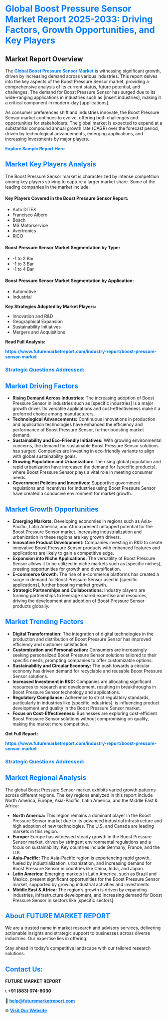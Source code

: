 <h1 style="color: #007BFF;">Global Boost Pressure Sensor Market Report 2025-2033: Driving Factors, Growth Opportunities, and Key Players</h1>

<section id="overview">
<h2>Market Report Overview</h2>
<p>The <a href="https://www.futuremarketreport.com/industry-report/boost-pressure-sensor-market" style="color: #007BFF; text-decoration: none;"><strong>Global Boost Pressure Sensor Market</strong></a> is witnessing significant growth, driven by increasing demand across various industries. This report delves into the key aspects of the Boost Pressure Sensor market, providing a comprehensive analysis of its current status, future potential, and challenges. The demand for Boost Pressure Sensor has surged due to its wide-ranging applications in industries such as [insert industries], making it a critical component in modern-day [applications].</p>
<p>As consumer preferences shift and industries innovate, the Boost Pressure Sensor market continues to evolve, offering both challenges and opportunities for stakeholders. The global market is expected to expand at a substantial compound annual growth rate (CAGR) over the forecast period, driven by technological advancements, emerging applications, and increasing investments by major players.</p>
</section>

<section id="overview">
<p><a href="https://www.futuremarketreport.com/request-sample/reportId=115856" style="color: #007BFF; text-decoration: none;"><strong>Explore Sample Report Here</strong></a></p>
</section>

<section id="key-players">
<h2 style="color: #007BFF;">Market Key Players Analysis</h2>
<p>The Boost Pressure Sensor market is characterized by intense competition among key players striving to capture a larger market share. Some of the leading companies in the market include:</p>
<h4>Key Players Covered in the Boost Pressure Sensor Report:</h4>
<ul><li>Auto DITEX</li><li>Francisco Albero</li><li>Bosch</li><li>MS Motorservice</li><li>Avertronics</li><li>RICO</li></ul>
<h4>Boost Pressure Sensor Market Segmentation by Type:</h4>
<ul><li>-1 to 2 Bar</li><li>-1 to 3 Bar</li><li>-1 to 4 Bar</li></ul>

<h4>Boost Pressure Sensor Market Segmentation by Application:</h4>
<ul><li>Automotive</li><li>Industrial</li></ul>
<p><strong>Key Strategies Adopted by Market Players:</strong></p>
<ul>
<li>Innovation and R&D</li>
<li>Geographical Expansion</li>
<li>Sustainability Initiatives</li>
<li>Mergers and Acquisitions</li>
</ul>
</section>

<section>
<p><strong>Read Full Analysis: </strong></p><a href="https://www.futuremarketreport.com/industry-report/boost-pressure-sensor-market" style="color: #007BFF; text-decoration: none;"><strong>https://www.futuremarketreport.com/industry-report/boost-pressure-sensor-market</strong></a>
<h3 style="color: #007BFF;">Strategic Questions Addressed:</h3>
</section>

<section id="driving-factors">
<h2 style="color: #007BFF;">Market Driving Factors</h2>
<ul>
<li><strong>Rising Demand Across Industries:</strong> The increasing adoption of Boost Pressure Sensor in industries such as [specific industries] is a major growth driver. Its versatile applications and cost-effectiveness make it a preferred choice among manufacturers.</li>
<li><strong>Technological Advancements:</strong> Continuous innovations in production and application technologies have enhanced the efficiency and performance of Boost Pressure Sensor, further boosting market demand.</li>
<li><strong>Sustainability and Eco-Friendly Initiatives:</strong> With growing environmental concerns, the demand for sustainable Boost Pressure Sensor solutions has surged. Companies are investing in eco-friendly variants to align with global sustainability goals.</li>
<li><strong>Growing Population and Urbanization:</strong> The rising global population and rapid urbanization have increased the demand for [specific products], where Boost Pressure Sensor plays a vital role in meeting consumer needs.</li>
<li><strong>Government Policies and Incentives:</strong> Supportive government regulations and incentives for industries using Boost Pressure Sensor have created a conducive environment for market growth.</li>
</ul>
</section>

<section id="growth-opportunities">
<h2 style="color: #007BFF;">Market Growth Opportunities</h2>
<ul>
<li><strong>Emerging Markets:</strong> Developing economies in regions such as Asia-Pacific, Latin America, and Africa present untapped potential for the Boost Pressure Sensor market. Increasing industrialization and urbanization in these regions are key growth drivers.</li>
<li><strong>Innovative Product Development:</strong> Companies investing in R&D to create innovative Boost Pressure Sensor products with enhanced features and applications are likely to gain a competitive edge.</li>
<li><strong>Expansion into Niche Applications:</strong> The versatility of Boost Pressure Sensor allows it to be utilized in niche markets such as [specific niches], creating opportunities for growth and diversification.</li>
<li><strong>E-commerce Growth:</strong> The rise of e-commerce platforms has created a surge in demand for Boost Pressure Sensor used in [specific applications], further boosting market growth.</li>
<li><strong>Strategic Partnerships and Collaborations:</strong> Industry players are forming partnerships to leverage shared expertise and resources, driving the development and adoption of Boost Pressure Sensor products globally.</li>
</ul>
</section>

<section id="trending-factors">
<h2 style="color: #007BFF;">Market Trending Factors</h2>
<ul>
<li><strong>Digital Transformation:</strong> The integration of digital technologies in the production and distribution of Boost Pressure Sensor has improved efficiency and customer satisfaction.</li>
<li><strong>Customization and Personalization:</strong> Consumers are increasingly seeking personalized Boost Pressure Sensor solutions tailored to their specific needs, prompting companies to offer customizable options.</li>
<li><strong>Sustainability and Circular Economy:</strong> The push towards a circular economy has driven demand for recyclable and reusable Boost Pressure Sensor solutions.</li>
<li><strong>Increased Investment in R&D:</strong> Companies are allocating significant resources to research and development, resulting in breakthroughs in Boost Pressure Sensor technology and applications.</li>
<li><strong>Regulatory Compliance:</strong> Adherence to strict regulatory standards, particularly in industries like [specific industries], is influencing product development and quality in the Boost Pressure Sensor market.</li>
<li><strong>Focus on Cost-Effectiveness:</strong> Businesses are exploring cost-efficient Boost Pressure Sensor solutions without compromising on quality, making the market more competitive.</li>
</ul>
</section>

<section>
<p><strong>Get Full Report: </strong></p><a href="https://www.futuremarketreport.com/industry-report/boost-pressure-sensor-market" style="color: #007BFF; text-decoration: none;"><strong>https://www.futuremarketreport.com/industry-report/boost-pressure-sensor-market</strong></a>
<h3 style="color: #007BFF;">Strategic Questions Addressed:</h3>
</section>


<section id="regional-analysis">
<h2 style="color: #007BFF;">Market Regional Analysis</h2>
<p>The global Boost Pressure Sensor market exhibits varied growth patterns across different regions. The key regions analyzed in this report include North America, Europe, Asia-Pacific, Latin America, and the Middle East & Africa:</p>
<ul>
<li><strong>North America:</strong> This region remains a dominant player in the Boost Pressure Sensor market due to its advanced industrial infrastructure and high adoption of new technologies. The U.S. and Canada are leading markets in this region.</li>
<li><strong>Europe:</strong> Europe has witnessed steady growth in the Boost Pressure Sensor market, driven by stringent environmental regulations and a focus on sustainability. Key countries include Germany, France, and the U.K.</li>
<li><strong>Asia-Pacific:</strong> The Asia-Pacific region is experiencing rapid growth, fueled by industrialization, urbanization, and increasing demand for Boost Pressure Sensor in countries like China, India, and Japan.</li>
<li><strong>Latin America:</strong> Emerging markets in Latin America, such as Brazil and Mexico, present significant opportunities for the Boost Pressure Sensor market, supported by growing industrial activities and investments.</li>
<li><strong>Middle East & Africa:</strong> The region’s growth is driven by expanding industries, infrastructure development, and increasing demand for Boost Pressure Sensor in sectors like [specific sectors].</li>
</ul>
</section>

<footer>
<h2 style="color: #007BFF;">About FUTURE MARKET REPORT</h2>
<p>We are a trusted name in market research and advisory services, delivering actionable insights and strategic support to businesses across diverse industries. Our expertise lies in offering:</p>

<p>Stay ahead in today’s competitive landscape with our tailored research solutions.</p>

<h2 style="color: #007BFF;">Contact Us:</h2>
<p><strong>FUTURE MARKET REPORT</strong></p>
<p>📞 <strong>+91 (883) 074-8030</strong></p>
<p>📧 <strong><a href="mailto:help@futuremarketreport.com" style="color: #007BFF;">help@futuremarketreport.com</a></strong></p>
<p>🌐 <strong><a href="https://www.futuremarketreport.com/" style="color: #007BFF;">Visit Our Website</a></strong></p>
</footer>